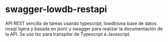 # swagger-lowdb-restapi
API REST sencilla de tareas usando typescript, lowdb(una base de datos nosql ligera y basada en json) y swagger para realizar la documentación de la API. Se uso tsc para transpilar de Typescript a Javascript.